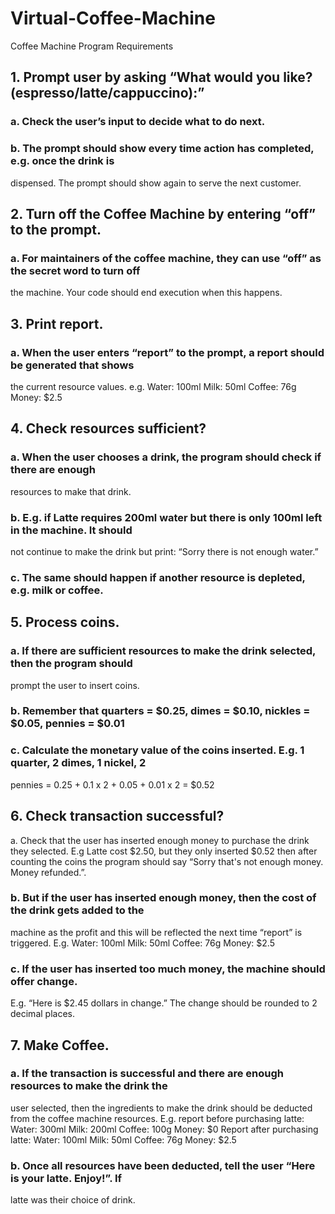 # Virtual-Coffee-Machine
Coffee Machine Program Requirements
## 1. Prompt user by asking “What would you like? (espresso/latte/cappuccino):”
### a. Check the user’s input to decide what to do next.
### b. The prompt should show every time action has completed, e.g. once the drink is
dispensed. The prompt should show again to serve the next customer.
## 2. Turn off the Coffee Machine by entering “off” to the prompt.
### a. For maintainers of the coffee machine, they can use “off” as the secret word to turn off
the machine. Your code should end execution when this happens.
## 3. Print report.
### a. When the user enters “report” to the prompt, a report should be generated that shows
the current resource values. e.g.
Water: 100ml
Milk: 50ml
Coffee: 76g
Money: $2.5
## 4. Check resources sufficient?
### a. When the user chooses a drink, the program should check if there are enough
resources to make that drink.
### b. E.g. if Latte requires 200ml water but there is only 100ml left in the machine. It should
not continue to make the drink but print: “Sorry there is not enough water.”
### c. The same should happen if another resource is depleted, e.g. milk or coffee.
## 5. Process coins.
### a. If there are sufficient resources to make the drink selected, then the program should
prompt the user to insert coins.
### b. Remember that quarters = $0.25, dimes = $0.10, nickles = $0.05, pennies = $0.01
### c. Calculate the monetary value of the coins inserted. E.g. 1 quarter, 2 dimes, 1 nickel, 2
pennies = 0.25 + 0.1 x 2 + 0.05 + 0.01 x 2 = $0.52
## 6. Check transaction successful?
a. Check that the user has inserted enough money to purchase the drink they selected.
E.g Latte cost $2.50, but they only inserted $0.52 then after counting the coins the
program should say “Sorry that's not enough money. Money refunded.”.
### b. But if the user has inserted enough money, then the cost of the drink gets added to the
machine as the profit and this will be reflected the next time “report” is triggered. E.g.
Water: 100ml
Milk: 50ml
Coffee: 76g
Money: $2.5
### c. If the user has inserted too much money, the machine should offer change.
E.g. “Here is $2.45 dollars in change.” The change should be rounded to 2 decimal
places.
## 7. Make Coffee.
### a. If the transaction is successful and there are enough resources to make the drink the
user selected, then the ingredients to make the drink should be deducted from the
coffee machine resources.
E.g. report before purchasing latte:
Water: 300ml
Milk: 200ml
Coffee: 100g
Money: $0
Report after purchasing latte:
Water: 100ml
Milk: 50ml
Coffee: 76g
Money: $2.5
### b. Once all resources have been deducted, tell the user “Here is your latte. Enjoy!”. If
latte was their choice of drink.
